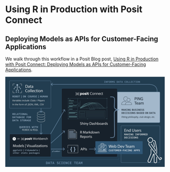 # Using R in Production with Posit Connect
## Deploying Models as APIs for Customer-Facing Applications

We walk through this workflow in a Posit Blog post, [Using R in Production with Posit Connect: Deploying Models as APIs for Customer-Facing Applications](https://posit.co/blog/using-r-in-production-with-posit-connect/).

![](PST-Ping-Tech-Diagram-May2023-v2.jpg)